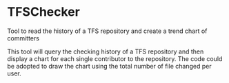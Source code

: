 # TFSChecker
Tool to read the history of a TFS repository and create a trend chart of committers

This tool will query the checking history of a TFS repository and then display a chart for each single contributor to the repository.
The code could be adopted to draw the chart using the total number of file changed per user.
